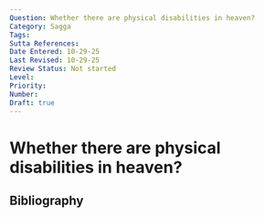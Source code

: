 ```yaml
---
Question: Whether there are physical disabilities in heaven?
Category: Sagga
Tags: 
Sutta References: 
Date Entered: 10-29-25
Last Revised: 10-29-25
Review Status: Not started
Level: 
Priority: 
Number: 
Draft: true
---
```


# Whether there are physical disabilities in heaven?

## Bibliography

<!-- 

Notes:



-->